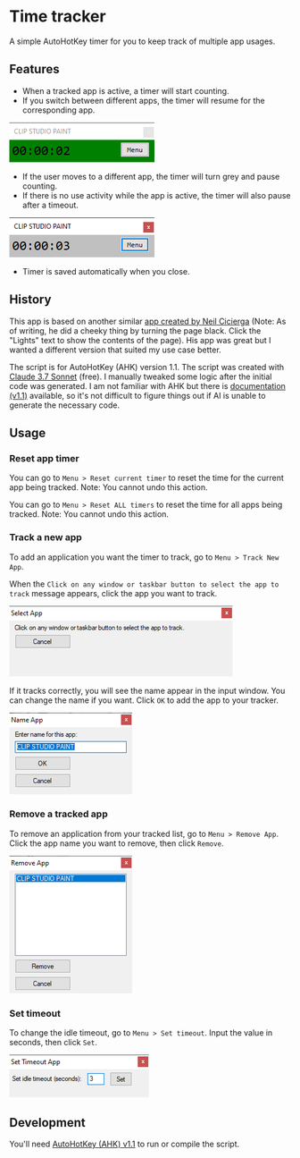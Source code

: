 # Time tracker

A simple AutoHotKey timer for you to keep track of multiple app usages.

## Features

- When a tracked app is active, a timer will start counting.
- If you switch between different apps, the timer will resume for the corresponding app.

![img](./docs/001.png)

- If the user moves to a different app, the timer will turn grey and pause counting.
- If there is no use activity while the app is active, the timer will also pause after a timeout.

![img](./docs/002.png)

- Timer is saved automatically when you close.

## History

This app is based on another similar [app created by Neil Cicierga](https://neilblr.com/post/58757345346) (Note: As of writing, he did a cheeky thing by turning the page black. Click the "Lights" text to show the contents of the page). His app was great but I wanted a different version that suited my use case better.

The script is for AutoHotKey (AHK) version 1.1. The script was created with [Claude 3.7 Sonnet](https://claude.ai) (free). I manually tweaked some logic after the initial code was generated. I am not familiar with AHK but there is [documentation (v1.1)](https://www.autohotkey.com/docs/v1/) available, so it's not difficult to figure things out if AI is unable to generate the necessary code.

## Usage

### Reset app timer

You can go to `Menu > Reset current timer` to reset the time for the current app being tracked. Note: You cannot undo this action.

You can go to `Menu > Reset ALL timers` to reset the time for all apps being tracked. Note: You cannot undo this action.

### Track a new app

To add an application you want the timer to track, go to `Menu > Track New App`.

When the `Click on any window or taskbar button to select the app to track` message appears, click the app you want to track.

![img](./docs/003.png)

If it tracks correctly, you will see the name appear in the input window. You can change the name if you want. Click `OK` to add the app to your tracker.

![img](./docs/004.png)

### Remove a tracked app

To remove an application from your tracked list, go to `Menu > Remove App`. Click the app name you want to remove, then click `Remove`.

![img](./docs/005.png)

### Set timeout

To change the idle timeout, go to `Menu > Set timeout`. Input the value in seconds, then click `Set`.

![img](./docs/006.png)

## Development

You'll need [AutoHotKey (AHK) v1.1](https://www.autohotkey.com/) to run or compile the script.
